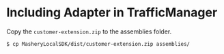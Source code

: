 ﻿---
sidebar_position: 4
---

# Including Adapter in TrafficManager

<head>
  <meta name="guidename" content="API Management"/>
  <meta name="context" content="GUID-b754a4d1-b25d-4188-8953-3ce03cdd4d86"/>
</head>

Copy the `customer-extension.zip` to the assemblies folder.

```$ cp MasheryLocalSDK/dist/customer-extension.zip assemblies/```
